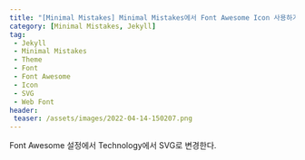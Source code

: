 ```yaml
---
title: "[Minimal Mistakes] Minimal Mistakes에서 Font Awesome Icon 사용하기"
category: [Minimal Mistakes, Jekyll]
tag:
 - Jekyll
 - Minimal Mistakes
 - Theme
 - Font
 - Font Awesome
 - Icon
 - SVG
 - Web Font
header:
 teaser: /assets/images/2022-04-14-150207.png
---
```


Font Awesome 설정에서 Technology에서  SVG로 변경한다.